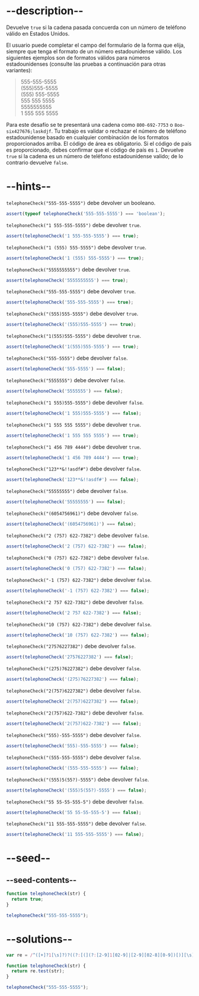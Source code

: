 # --description--

Devuelve `true` si la cadena pasada concuerda con un número de teléfono válido en Estados Unidos.

El usuario puede completar el campo del formulario de la forma que elija, siempre que tenga el formato de un número estadounidense válido. Los siguientes ejemplos son de formatos válidos para números estadounidenses (consulte las pruebas a continuación para otras variantes):

<blockquote>555-555-5555<br>(555)555-5555<br>(555) 555-5555<br>555 555 5555<br>5555555555<br>1 555 555 5555</blockquote>

Para este desafío se te presentará una cadena como `800-692-7753` o `8oo-six427676;laskdjf`. Tu trabajo es validar o rechazar el número de teléfono estadounidense basado en cualquier combinación de los formatos proporcionados arriba. El código de área es obligatorio. Si el código de país es proporcionado, debes confirmar que el código de país es `1`. Devuelve `true` si la cadena es un número de teléfono estadounidense valido; de lo contrario devuelve `false`.

# --hints--

`telephoneCheck("555-555-5555")` debe devolver un booleano.

```js
assert(typeof telephoneCheck('555-555-5555') === 'boolean');
```

`telephoneCheck("1 555-555-5555")` debe devolver `true`.

```js
assert(telephoneCheck('1 555-555-5555') === true);
```

`telephoneCheck("1 (555) 555-5555")` debe devolver `true`.

```js
assert(telephoneCheck('1 (555) 555-5555') === true);
```

`telephoneCheck("5555555555")` debe devolver `true`.

```js
assert(telephoneCheck('5555555555') === true);
```

`telephoneCheck("555-555-5555")` debe devolver `true`.

```js
assert(telephoneCheck('555-555-5555') === true);
```

`telephoneCheck("(555)555-5555")` debe devolver `true`.

```js
assert(telephoneCheck('(555)555-5555') === true);
```

`telephoneCheck("1(555)555-5555")` debe devolver `true`.

```js
assert(telephoneCheck('1(555)555-5555') === true);
```

`telephoneCheck("555-5555")` debe devolver `false`.

```js
assert(telephoneCheck('555-5555') === false);
```

`telephoneCheck("5555555")` debe devolver `false`.

```js
assert(telephoneCheck('5555555') === false);
```

`telephoneCheck("1 555)555-5555")` debe devolver `false`.

```js
assert(telephoneCheck('1 555)555-5555') === false);
```

`telephoneCheck("1 555 555 5555")` debe devolver `true`.

```js
assert(telephoneCheck('1 555 555 5555') === true);
```

`telephoneCheck("1 456 789 4444")` debe devolver `true`.

```js
assert(telephoneCheck('1 456 789 4444') === true);
```

`telephoneCheck("123**&!!asdf#")` debe devolver `false`.

```js
assert(telephoneCheck('123**&!!asdf#') === false);
```

`telephoneCheck("55555555")` debe devolver `false`.

```js
assert(telephoneCheck('55555555') === false);
```

`telephoneCheck("(6054756961)")` debe devolver `false`.

```js
assert(telephoneCheck('(6054756961)') === false);
```

`telephoneCheck("2 (757) 622-7382")` debe devolver `false`.

```js
assert(telephoneCheck('2 (757) 622-7382') === false);
```

`telephoneCheck("0 (757) 622-7382")` debe devolver `false`.

```js
assert(telephoneCheck('0 (757) 622-7382') === false);
```

`telephoneCheck("-1 (757) 622-7382")` debe devolver `false`.

```js
assert(telephoneCheck('-1 (757) 622-7382') === false);
```

`telephoneCheck("2 757 622-7382")` debe devolver `false`.

```js
assert(telephoneCheck('2 757 622-7382') === false);
```

`telephoneCheck("10 (757) 622-7382")` debe devolver `false`.

```js
assert(telephoneCheck('10 (757) 622-7382') === false);
```

`telephoneCheck("27576227382")` debe devolver `false`.

```js
assert(telephoneCheck('27576227382') === false);
```

`telephoneCheck("(275)76227382")` debe devolver `false`.

```js
assert(telephoneCheck('(275)76227382') === false);
```

`telephoneCheck("2(757)6227382")` debe devolver `false`.

```js
assert(telephoneCheck('2(757)6227382') === false);
```

`telephoneCheck("2(757)622-7382")` debe devolver `false`.

```js
assert(telephoneCheck('2(757)622-7382') === false);
```

`telephoneCheck("555)-555-5555")` debe devolver `false`.

```js
assert(telephoneCheck('555)-555-5555') === false);
```

`telephoneCheck("(555-555-5555")` debe devolver `false`.

```js
assert(telephoneCheck('(555-555-5555') === false);
```

`telephoneCheck("(555)5(55?)-5555")` debe devolver `false`.

```js
assert(telephoneCheck('(555)5(55?)-5555') === false);
```

`telephoneCheck("55 55-55-555-5")` debe devolver `false`.

```js
assert(telephoneCheck('55 55-55-555-5') === false);
```

`telephoneCheck("11 555-555-5555")` debe devolver `false`.

```js
assert(telephoneCheck('11 555-555-5555') === false);
```

# --seed--

## --seed-contents--

```js
function telephoneCheck(str) {
  return true;
}

telephoneCheck("555-555-5555");
```

# --solutions--

```js
var re = /^([+]?1[\s]?)?((?:[(](?:[2-9]1[02-9]|[2-9][02-8][0-9])[)][\s]?)|(?:(?:[2-9]1[02-9]|[2-9][02-8][0-9])[\s.-]?)){1}([2-9]1[02-9]|[2-9][02-9]1|[2-9][02-9]{2}[\s.-]?){1}([0-9]{4}){1}$/;

function telephoneCheck(str) {
  return re.test(str);
}

telephoneCheck("555-555-5555");
```

